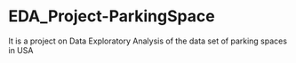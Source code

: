 # EDA_Project-ParkingSpace
It is a project on Data Exploratory Analysis of the data set of parking spaces in USA
